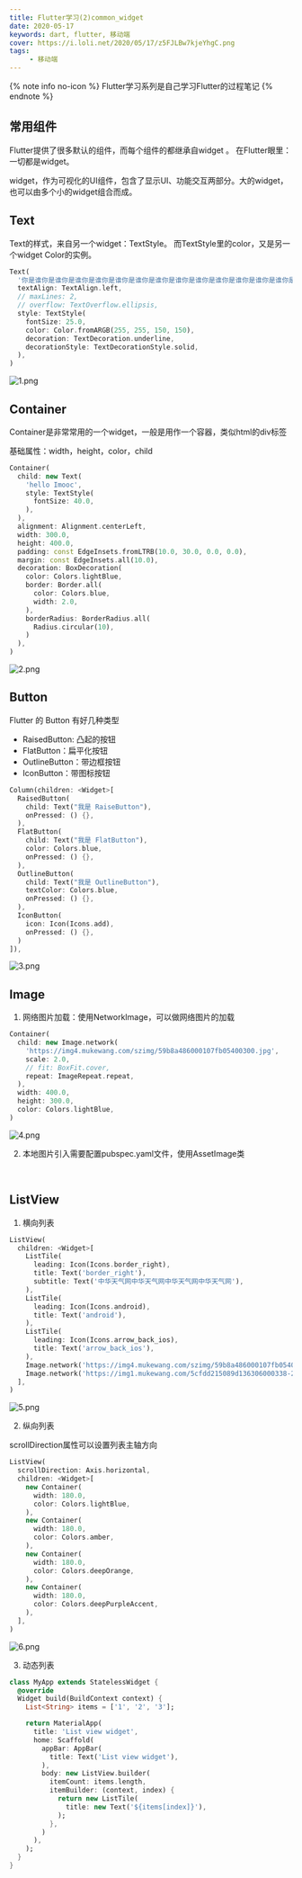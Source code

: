 ```yaml
---
title: Flutter学习(2)common_widget
date: 2020-05-17
keywords: dart, flutter, 移动端
cover: https://i.loli.net/2020/05/17/z5FJLBw7kjeYhgC.png
tags:
     - 移动端
---
```



{% note info no-icon %}
Flutter学习系列是自己学习Flutter的过程笔记
{% endnote %}

## 常用组件

Flutter提供了很多默认的组件，而每个组件的都继承自widget 。 在Flutter眼里：一切都是widget。 

widget，作为可视化的UI组件，包含了显示UI、功能交互两部分。大的widget，也可以由多个小的widget组合而成。
<br/>


## Text

Text的样式，来自另一个widget：TextStyle。 而TextStyle里的color，又是另一个widget Color的实例。

```dart
Text(
  '你是谁你是谁你是谁你是谁你是谁你是谁你是谁你是谁你是谁你是谁你是谁你是谁你是谁你是谁你是谁你是谁你是谁你是谁你是谁你是谁你是谁你是谁你是谁你是谁你是谁你是谁你是谁',
  textAlign: TextAlign.left,
  // maxLines: 2,
  // overflow: TextOverflow.ellipsis,
  style: TextStyle(
    fontSize: 25.0,
    color: Color.fromARGB(255, 255, 150, 150),
    decoration: TextDecoration.underline,
    decorationStyle: TextDecorationStyle.solid,
  ),
)
```

![1.png](https://i.loli.net/2020/05/18/JdoOLW5x2uADeNQ.png)
<br/>


## Container

Container是非常常用的一个widget，一般是用作一个容器，类似html的div标签

基础属性：width，height，color，child

```dart
Container(
  child: new Text(
    'hello Imooc',
    style: TextStyle(
      fontSize: 40.0,
    ),
  ),
  alignment: Alignment.centerLeft,
  width: 300.0,
  height: 400.0,
  padding: const EdgeInsets.fromLTRB(10.0, 30.0, 0.0, 0.0),
  margin: const EdgeInsets.all(10.0),
  decoration: BoxDecoration(
    color: Colors.lightBlue,
    border: Border.all(
      color: Colors.blue,
      width: 2.0,
    ),
    borderRadius: BorderRadius.all(
      Radius.circular(10),
    )
  ),
)
```

![2.png](https://i.loli.net/2020/05/18/pBXwOyo8KFMsvQU.png)
<br/>


## Button

Flutter 的 Button 有好几种类型
  - RaisedButton: 凸起的按钮 
  - FlatButton：扁平化按钮 
  - OutlineButton：带边框按钮 
  - IconButton：带图标按钮

```dart
Column(children: <Widget>[
  RaisedButton(
    child: Text("我是 RaiseButton"),
    onPressed: () {},
  ),
  FlatButton(
    child: Text("我是 FlatButton"),
    color: Colors.blue,
    onPressed: () {},
  ),
  OutlineButton(
    child: Text("我是 OutlineButton"),
    textColor: Colors.blue,
    onPressed: () {},
  ),
  IconButton(
    icon: Icon(Icons.add),
    onPressed: () {},
  )
]),
```

![3.png](https://i.loli.net/2020/05/18/uoRyG3x9KrOw4LF.png)
<br/>


## Image

1. 网络图片加载：使用NetworkImage，可以做网络图片的加载

  ```dart
  Container(
    child: new Image.network(
      'https://img4.mukewang.com/szimg/59b8a486000107fb05400300.jpg',
      scale: 2.0,
      // fit: BoxFit.cover,
      repeat: ImageRepeat.repeat,
    ),
    width: 400.0,
    height: 300.0,
    color: Colors.lightBlue,
  )
  ```

  ![4.png](https://i.loli.net/2020/05/18/z31ljhWd2Z8C5MB.png)

2. 本地图片引入需要配置pubspec.yaml文件，使用AssetImage类

<br/>


## ListView

1. 横向列表

  ```dart
  ListView(
    children: <Widget>[
      ListTile(
        leading: Icon(Icons.border_right),
        title: Text('border_right'),
        subtitle: Text('中华天气网中华天气网中华天气网中华天气网'),
      ),
      ListTile(
        leading: Icon(Icons.android),
        title: Text('android'),
      ),
      ListTile(
        leading: Icon(Icons.arrow_back_ios),
        title: Text('arrow_back_ios'),
      ),
      Image.network('https://img4.mukewang.com/szimg/59b8a486000107fb05400300.jpg'),
      Image.network('https://img1.mukewang.com/5cfdd215089d136306000338-240-135.jpg'),
    ],
  )
  ```

  ![5.png](https://i.loli.net/2020/05/18/nyQPvDGMafoq1HZ.png)

2. 纵向列表

scrollDirection属性可以设置列表主轴方向

  ```dart
  ListView(
    scrollDirection: Axis.horizontal,
    children: <Widget>[
      new Container(
        width: 180.0,
        color: Colors.lightBlue,
      ),
      new Container(
        width: 180.0,
        color: Colors.amber,
      ),
      new Container(
        width: 180.0,
        color: Colors.deepOrange,
      ),
      new Container(
        width: 180.0,
        color: Colors.deepPurpleAccent,
      ),
    ],
  )
  ```

  ![6.png](https://i.loli.net/2020/05/18/LwAcojVP75Earku.png)

3. 动态列表

  ```dart
  class MyApp extends StatelessWidget {
    @override
    Widget build(BuildContext context) {
      List<String> items = ['1', '2', '3'];

      return MaterialApp(
        title: 'List view widget',
        home: Scaffold(
          appBar: AppBar(
            title: Text('List view widget'),
          ),
          body: new ListView.builder(
            itemCount: items.length,
            itemBuilder: (context, index) {
              return new ListTile(
                title: new Text('${items[index]}'),
              );
            },
          )
        ),
      );
    }
  }
  ```
